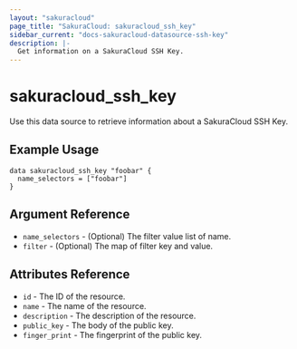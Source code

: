 ```yaml
---
layout: "sakuracloud"
page_title: "SakuraCloud: sakuracloud_ssh_key"
sidebar_current: "docs-sakuracloud-datasource-ssh-key"
description: |-
  Get information on a SakuraCloud SSH Key.
---
```


# sakuracloud\_ssh_key

Use this data source to retrieve information about a SakuraCloud SSH Key.

## Example Usage

```hcl
data sakuracloud_ssh_key "foobar" {
  name_selectors = ["foobar"]
}
```

## Argument Reference

 * `name_selectors` - (Optional) The filter value list of name.
 * `filter` - (Optional) The map of filter key and value.

## Attributes Reference

* `id` - The ID of the resource.
* `name` - The name of the resource.
* `description` - The description of the resource.
* `public_key` - The body of the public key. 
* `finger_print` - The fingerprint of the public key.
